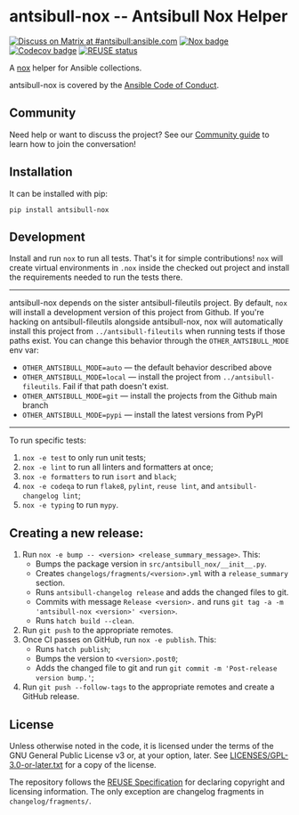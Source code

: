 <!--
Copyright (c) Ansible Project
GNU General Public License v3.0+ (see LICENSES/GPL-3.0-or-later.txt or https://www.gnu.org/licenses/gpl-3.0.txt)
SPDX-License-Identifier: GPL-3.0-or-later
-->

# antsibull-nox -- Antsibull Nox Helper
[![Discuss on Matrix at #antsibull:ansible.com](https://img.shields.io/matrix/antsibull:ansible.com.svg?server_fqdn=ansible-accounts.ems.host&label=Discuss%20on%20Matrix%20at%20%23antsibull:ansible.com&logo=matrix)](https://matrix.to/#/#antsibull:ansible.com)
[![Nox badge](https://github.com/ansible-community/antsibull-nox/workflows/nox/badge.svg?event=push&branch=main)](https://github.com/ansible-community/antsibull-nox/actions?query=workflow%3A%22nox%22+branch%3Amain)
[![Codecov badge](https://img.shields.io/codecov/c/github/ansible-community/antsibull-nox)](https://codecov.io/gh/ansible-community/antsibull-nox)
[![REUSE status](https://api.reuse.software/badge/github.com/ansible-community/antsibull-nox)](https://api.reuse.software/info/github.com/ansible-community/antsibull-nox)

A [nox](https://nox.thea.codes/en/stable/) helper for Ansible collections.

antsibull-nox is covered by the [Ansible Code of Conduct](https://docs.ansible.com/ansible/latest/community/code_of_conduct.html).

## Community

Need help or want to discuss the project? See our [Community guide](https://ansible.readthedocs.io/projects/antsibull-nox/community/) to learn how to join the conversation!

## Installation

It can be installed with pip:

    pip install antsibull-nox

## Development

Install and run `nox` to run all tests. That's it for simple contributions!
`nox` will create virtual environments in `.nox` inside the checked out project
and install the requirements needed to run the tests there.

---

antsibull-nox depends on the sister antsibull-fileutils project.
By default, `nox` will install a development version of this project from Github.
If you're hacking on antsibull-fileutils alongside antsibull-nox,
nox will automatically install this project from `../antsibull-fileutils`
when running tests if those paths exist.
You can change this behavior through the `OTHER_ANTSIBULL_MODE` env var:

- `OTHER_ANTSIBULL_MODE=auto` — the default behavior described above
- `OTHER_ANTSIBULL_MODE=local` — install the project from `../antsibull-fileutils`.
  Fail if that path doesn't exist.
- `OTHER_ANTSIBULL_MODE=git` — install the projects from the Github main branch
- `OTHER_ANTSIBULL_MODE=pypi` — install the latest versions from PyPI

---

To run specific tests:

1. `nox -e test` to only run unit tests;
4. `nox -e lint` to run all linters and formatters at once;
5. `nox -e formatters` to run `isort` and `black`;
3. `nox -e codeqa` to run `flake8`, `pylint`, `reuse lint`, and `antsibull-changelog lint`;
7. `nox -e typing` to run `mypy`.

## Creating a new release:

1. Run `nox -e bump -- <version> <release_summary_message>`. This:
   * Bumps the package version in `src/antsibull_nox/__init__.py`.
   * Creates `changelogs/fragments/<version>.yml` with a `release_summary` section.
   * Runs `antsibull-changelog release` and adds the changed files to git.
   * Commits with message `Release <version>.` and runs `git tag -a -m 'antsibull-nox <version>' <version>`.
   * Runs `hatch build --clean`.
2. Run `git push` to the appropriate remotes.
3. Once CI passes on GitHub, run `nox -e publish`. This:
   * Runs `hatch publish`;
   * Bumps the version to `<version>.post0`;
   * Adds the changed file to git and run `git commit -m 'Post-release version bump.'`;
4. Run `git push --follow-tags` to the appropriate remotes and create a GitHub release.

## License

Unless otherwise noted in the code, it is licensed under the terms of the GNU
General Public License v3 or, at your option, later. See
[LICENSES/GPL-3.0-or-later.txt](https://github.com/ansible-community/antsibull-nox/tree/main/LICENSE)
for a copy of the license.

The repository follows the [REUSE Specification](https://reuse.software/spec/) for declaring copyright and
licensing information. The only exception are changelog fragments in ``changelog/fragments/``.
